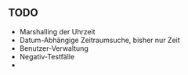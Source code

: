 ## TODO
* Marshalling der Uhrzeit
* Datum-Abhängige Zeitraumsuche, bisher nur Zeit
* Benutzer-Verwaltung
* Negativ-Testfälle
* 